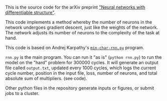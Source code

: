 This is the source code for the arXiv preprint ["Neural networks with differentiable structure"](https://arxiv.org/abs/1606.06216). 

This code implements a method whereby the  number of neurons in the network undergoes gradient descent, just like the weights of the
network. The network adjusts its number of neurons to the complexity of the task at hand.

This code is based on Andrej Karpathy's [`min-char-rnn.py`](https://gist.github.com/karpathy/d4dee566867f8291f086) program.

`rnn.py` is the main program. You can run it "as is" (`python rnn.py`) to run
the model on the "hard" problem for 300000 cycles.  It will generate an output
file called `output.txt`, updated every 1000 cycles, which logs the current
cycle number, position in the input file, loss, number of neurons, and total absolute sum of multipliers. (see code).

Other
python files in the repository generate inputs or figures, or submit jobs to a cluster.



